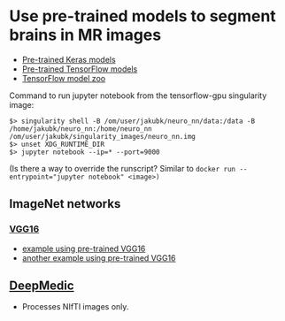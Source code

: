 # Use pre-trained models to segment brains in MR images

- [Pre-trained Keras models](https://keras.io/applications/#usage-examples-for-image-classification-models)
- [Pre-trained TensorFlow models](https://github.com/tensorflow/models/tree/master/slim#pre-trained-models)
- [TensorFlow model zoo](https://github.com/tensorflow/models)


Command to run jupyter notebook from the tensorflow-gpu singularity image: 

```shell
$> singularity shell -B /om/user/jakubk/neuro_nn/data:/data -B /home/jakubk/neuro_nn:/home/neuro_nn /om/user/jakubk/singularity_images/neuro_nn.img
$> unset XDG_RUNTIME_DIR
$> jupyter notebook --ip=* --port=9000
```

(Is there a way to override the runscript? Similar to `docker run --entrypoint="jupyter notebook" <image>)`


## ImageNet networks

### [VGG16](https://keras.io/applications/#vgg16)

- [example using pre-trained VGG16](https://github.com/fchollet/keras/issues/4465#issuecomment-262229784)
- [another example using pre-trained VGG16](https://gist.github.com/fchollet/f35fbc80e066a49d65f1688a7e99f069)



## [DeepMedic](https://github.com/Kamnitsask/deepmedic)

- Processes NIfTI images only.
